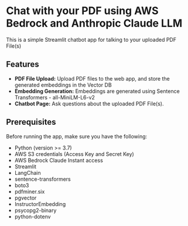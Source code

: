 # Chat with your PDF using AWS Bedrock and Anthropic Claude LLM

This is a simple Streamlit chatbot app for talking to your uploaded PDF File(s)

## Features

- **PDF File Upload:** Upload PDF files to the web app, and store the generated embeddings in the Vector DB
- **Embedding Generation:** Embeddings are generated using Sentence Transformers - all-MiniLM-L6-v2
- **Chatbot Page:** Ask questions about the uploaded PDF File(s).

## Prerequisites

Before running the app, make sure you have the following:

- Python (version >= 3.7)
- AWS S3 credentials (Access Key and Secret Key)
- AWS Bedrock Claude Instant access
- Streamlit
- LangChain
- sentence-transformers
- boto3
- pdfminer.six
- pgvector
- InstructorEmbedding
- psycopg2-binary
- python-dotenv
